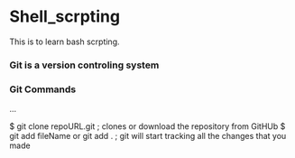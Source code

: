# Shell_scrpting
This is to learn bash scrpting.

### Git is a version controling system 

### Git Commands 
...

$ git clone repoURL.git      ; clones or download the repository from GitHUb
$ git add fileName  or   git add .  ; git will start tracking all the changes that you made 
